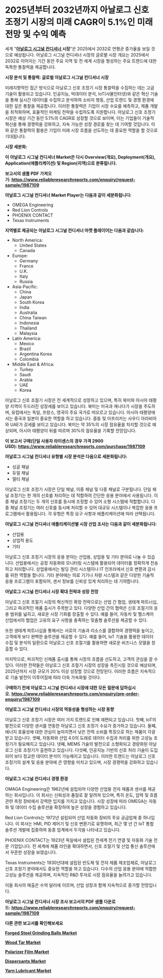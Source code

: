 <p><h1>2025년부터 2032년까지 아날로그 신호 조정기 시장의 미래 CAGR이 5.1%인 미래 전망 및 수익 예측</h1></p><p>세계 "<strong><a href="https://www.reliableresearchreports.com/analog-signal-conditioners-r1987109?utm_campaign=106&utm_medium=8&utm_source=Github&utm_content=ia&utm_term=02042025&utm_id=analog-signal-conditioners">아날로그 시그널 컨디셔너&nbsp;</a></strong><strong>시장</strong>"은 2025에서 2032로 연평균 증가율을 보일 것으로 예상됩니다. 아날로그 시그널 컨디셔너 시장의 글로벌 시장 개요는 2025에서 2032로 이어지는 기간 동안 주요 지역 및 전 세계 시장을 형성하는 주요 트렌드에 대한 독특한 통찰력을 제공합니다.</p>
<p><strong>시장 분석 및 통찰력: 글로벌 아날로그 시그널 컨디셔너 시장</strong></p>
<p><p>미래지향적인 접근 방식으로 아날로그 신호 조정기 시장 통찰력을 수집하는 데는 고급 기술이 활용되고 있습니다. 인공지능, 빅데이터 분석, IoT(사물인터넷)와 같은 혁신 기술을 통해 실시간 데이터를 수집하고 분석하여 소비자 행동, 산업 트렌드 및 경쟁 환경에 대한 깊은 통찰을 제공합니다. 이러한 통찰력은 기업이 시장 수요를 예측하고, 제품 개발을 최적화하며, 효율적인 마케팅 전략을 수립하도록 지원합니다. 아날로그 신호 조정기 시장은 예상 기간 동안 5.1%의 CAGR로 성장할 것으로 보이며, 이는 기업들이 기술적 혁신을 통해 경쟁력을 강화하고, 지속 가능한 성장 경로를 찾는 데 기여할 것입니다. 이와 같은 통찰력의 활용은 기업이 미래 시장 흐름을 선도하는 데 중요한 역할을 할 것으로 기대됩니다.</p><a href="%7CAUTHORITHY_DOMAIN_URL%7C?utm_campaign=106&utm_medium=8&utm_source=Github&utm_content=ia&utm_term=02042025&utm_id=analog-signal-conditioners"></a></p>
<p><strong>시장 세분화:</strong></p>
<p><strong>이 아날로그 시그널 컨디셔너 Market은 다시 Overview(개요), Deployment(개요), Application(애플리케이션) 및 Region(지역)으로 분류됩니다.</strong></p>
<p><strong>보고서의 샘플 PDF 가져오기:&nbsp;<a href="https://www.reliableresearchreports.com/enquiry/request-sample/1987109?utm_campaign=106&utm_medium=8&utm_source=Github&utm_content=ia&utm_term=02042025&utm_id=analog-signal-conditioners">https://www.reliableresearchreports.com/enquiry/request-sample/1987109</a></strong><strong></strong></p>
<p><strong>아날로그 시그널 컨디셔너 Market Player는 다음과 같이 세분화됩니다:</strong></p>
<p><ul><li>OMEGA Engineering</li><li>Red Lion Controls</li><li>PHOENIX CONTACT</li><li>Texas Instruments</li></ul></p>
<p><strong>지역별로 제공되는 아날로그 시그널 컨디셔너 마켓 플레이어는 다음과 같습니다:</strong></p>
<p><ul>
    <li>
        North America:
        <ul>
            <li>United States</li>
            <li>Canada</li>
        </ul>
    </li>
    <li>
        Europe:
        <ul>
            <li>Germany</li>
            <li>France</li>
            <li>U.K.</li>
            <li>Italy</li>
            <li>Russia</li>
        </ul>
    </li>
    <li>
        Asia-Pacific:
        <ul>
            <li>China</li>
            <li>Japan</li>
            <li>South Korea</li>
            <li>India</li>
            <li>Australia</li>
            <li>China Taiwan</li>
            <li>Indonesia</li>
            <li>Thailand</li>
            <li>Malaysia</li>
        </ul>
    </li>
    <li>
        Latin America:
        <ul>
            <li>Mexico</li>
            <li>Brazil</li>
            <li>Argentina Korea</li>
            <li>Colombia</li>
        </ul>
    </li>
    <li>
        Middle East & Africa:
        <ul>
            <li>Turkey</li>
            <li>Saudi</li>
            <li>Arabia</li>
            <li>UAE</li>
            <li>Korea</li>
        </ul>
    </li>
    </ul></p>
<p><p>아날로그 신호 조절기 시장은 전 세계적으로 성장하고 있으며, 특히 북미와 아시아 태평양 지역이 두드러진 성장세를 보이고 있습니다. 북미는 미국과 캐나다가 시장을 주도하며, 유럽에서는 독일, 프랑스, 영국이 주요 국가로 떠오르고 있습니다. 아시아 태평양에서는 중국과 일본이 중요한 역할을 하고 있습니다. 중동 및 아프리카는 사우디 아라비아와 UAE가 강세를 보이고 있습니다. 북미는 약 35%의 시장 점유율을 차지할 것으로 예상되며, 아시아 태평양이 뒤를 따르며 30%의 점유율을 기록할 전망입니다.</p></p>
<p><strong>이 보고서 구매(단일 사용자 라이센스의 경우 가격 2900 USD):&nbsp;<a href="https://www.reliableresearchreports.com/purchase/1987109?utm_campaign=106&utm_medium=8&utm_source=Github&utm_content=ia&utm_term=02042025&utm_id=analog-signal-conditioners">https://www.reliableresearchreports.com/purchase/1987109</a></strong></p>
<p><strong>아날로그 시그널 컨디셔너 유형별 시장 분석은 다음으로 세분화됩니다:</strong></p>
<p><ul><li>싱글 채널</li><li>듀얼 채널</li><li>멀티 채널</li></ul></p>
<p><p>아날로그 신호 조정기 시장은 단일 채널, 이중 채널 및 다중 채널로 구분됩니다. 단일 채널 조정기는 한 개의 신호를 처리하는 데 적합하여 간단한 응용 분야에서 사용됩니다. 이중 채널 조정기는 두 개의 신호를 동시에 조정할 수 있어 소형 시스템에 적합합니다. 다중 채널 조정기는 여러 신호를 동시에 처리할 수 있어 대규모 시스템이나 복잡한 응용 프로그램에서 활용됩니다. 각 유형은 특정 요구 사항과 애플리케이션에 따라 선택됩니다.</p></p>
<p><strong>아날로그 시그널 컨디셔너 애플리케이션별 시장 산업 조사는 다음과 같이 세분화됩니다:</strong></p>
<p><ul><li>산업용</li><li>상업적 용도</li><li>기타</li></ul></p>
<p><p>아날로그 신호 조정기 시장의 응용 분야는 산업용, 상업용 및 기타 분야로 나눌 수 있습니다. 산업용에서는 공정 자동화와 모니터링 시스템에 활용되어 데이터를 정확하게 전송하고 처리합니다. 상업용에서는 빌딩 관리 시스템이나 IT 인프라에서 신호 변환과 감시를 위한 역할을 합니다. 기타 분야에는 의료 기기나 차량 시스템과 같은 다양한 기술적 응용 프로그램이 포함되어, 센서 정보를 신뢰성 있게 처리하는 데 기여합니다.</p></p>
<p><strong>아날로그 시그널 컨디셔너 시장 확대 전략과 성장 전망</strong></p>
<p><p>아날로그 신호 조절기 시장의 혁신적인 확장 전략으로는 산업 간 협업, 생태계 파트너십, 그리고 파괴적인 제품 출시가 주목받고 있다. 다양한 산업 간의 협력은 신호 조절기의 응용 범위를 넓히고, 새로운 시장 기회를 창출할 수 있다. 예를 들어, 자동차 및 헬스케어 산업에서의 협업은 고유의 요구 사항을 충족하는 맞춤형 솔루션을 제공할 수 있다. </p><p>또한 생태계 파트너십을 통해서는 서로의 기술과 리소스를 결합하여 경쟁력을 높이고, 고객에게 보다 완벽한 솔루션을 제공할 수 있다. 예를 들어, IoT 기술을 활용한 데이터 수집 및 분석의 일환으로 아날로그 신호 조절기를 활용하면 새로운 비즈니스 모델을 창출할 수 있다.</p><p>마지막으로, 파괴적인 신제품 출시를 통해 시장의 흐름을 선도하고, 고객의 관심을 끌 수 있다. 이러한 전략들은 아날로그 신호 조절기 시장의 성장을 촉진시킬 것으로 예상되며, 2025년까지 시장 규모가 20% 이상 성장할 것으로 전망된다. 이러한 흐름은 지속적으로 기술 발전이 이루어짐에 따라 더욱 가속화될 것이다.</p></p>
<p><strong>구매하기 전에 아날로그 시그널 컨디셔너 시장에 대한 모든 질문에 답하십시오.&nbsp;<a href="https://www.reliableresearchreports.com/enquiry/pre-order-enquiry/1987109?utm_campaign=106&utm_medium=8&utm_source=Github&utm_content=ia&utm_term=02042025&utm_id=analog-signal-conditioners">https://www.reliableresearchreports.com/enquiry/pre-order-enquiry/1987109</a></strong><strong></strong></p>
<p><strong>아날로그 시그널 컨디셔너 시장의 역동성을 형성하는 시장 동향</strong></p>
<p><p>아날로그 신호 조정기 시장은 여러 가지 트렌드로 인해 재편되고 있습니다. 첫째, IoT의 발전으로 다양한 센서를 연동한 아날로그 신호 조정기 수요가 증가하고 있습니다. 둘째, 에너지 효율성에 대한 관심이 높아지면서 낮은 전력 소비를 특징으로 하는 제품이 각광받고 있습니다. 셋째, 자동화와 산업 4.0의 도래로 데이터 수집과 처리를 위한 고성능 조정기가 필요해지고 있습니다. 넷째, MEMS 기술의 발전으로 소형화되고 경량화된 아날로그 신호 조정기가 출현하고 있습니다. 다섯째, 인공지능 기반의 신호 처리 기술이 도입되어 보다 정교한 데이터 분석이 가능해지고 있습니다. 이러한 트렌드는 아날로그 신호 조정기의 설계 및 응용 분야에 큰 영향을 미치고 있으며, 시장 경쟁력을 강화하고 있습니다.</p></p>
<p><strong>아날로그 시그널 컨디셔너 경쟁 환경</strong></p>
<p><p>OMAGA Engineering은 1962년에 설립되어 다양한 산업용 전자 제품과 센서를 제공하는 회사입니다. 이 회사는 신뢰성과 품질로 잘 알려져 있으며, 특히 온도, 압력 및 흐름 관련 측정 장비에서 강력한 입지를 가지고 있습니다. 시장 성장에 따라 OMEGA는 자동화 및 데이터 수집 솔루션을 확장하여 높은 성장을 경험하고 있습니다.</p><p>Red Lion Controls는 1972년 설립되어 산업 자동화 장비의 주요 공급업체 중 하나입니다. 이 회사는 HMI, PID 제어기 및 신호 변환기로 유명하며, 최근 몇 년 간 IoT 통합 솔루션 개발에 집중하여 동종 업계에서 두각을 나타내고 있습니다.</p><p>PHOENIX CONTACT는 1923년 독일에서 설립된 전세계 전기 연결 및 자동화 기술 전문 기업입니다. 전 세계에 제품 라인을 확대하면서, 신호 조절기 및 산업 통신 솔루션에서 꾸준한 성장을 보였습니다.</p><p>Texas Instruments는 1930년대에 설립된 반도체 및 전자 제품 제조업체로, 아날로그 신호 조정기 분야에서도 중요한 역할을 하고 있습니다. 다수의 산업 응용 분야에 적합한 고성능 솔루션을 제공하며, 지속적인 R&D 투자로 시장 점유율을 늘려가고 있습니다.</p><p>이들 회사의 매출은 수억 달러에 이르며, 산업 성장과 함께 지속적으로 증가할 전망입니다.</p></p>
<p><strong>아날로그 시그널 컨디셔너 시장 조사 보고서의 PDF 샘플 다운로드:&nbsp;<a href="https://www.reliableresearchreports.com/enquiry/request-sample/1987109?utm_campaign=106&utm_medium=8&utm_source=Github&utm_content=ia&utm_term=02042025&utm_id=analog-signal-conditioners">https://www.reliableresearchreports.com/enquiry/request-sample/1987109</a></strong></p>
<p><strong></strong></p>
<p><strong></strong></p>
<p><strong></strong></p>
<p><strong></strong></p>
<p><strong>다른 관련 보고서를 확인해보세요</strong></p>
<p><strong><p><a href="https://github.com/syiqvanyo/Market-Research-Report-List-1/blob/main/forged-steel-grinding-balls-market.md?utm_campaign=106&utm_medium=8&utm_source=Github&utm_content=ia&utm_term=02042025&utm_id=analog-signal-conditioners">Forged Steel Grinding Balls Market</a></p><p><a href="https://github.com/gripeluigstt/Market-Research-Report-List-1/blob/main/wood-tar-market.md?utm_campaign=106&utm_medium=8&utm_source=Github&utm_content=ia&utm_term=02042025&utm_id=analog-signal-conditioners">Wood Tar Market</a></p><p><a href="https://github.com/yepezkommakp/Market-Research-Report-List-1/blob/main/polarizer-film-market.md?utm_campaign=106&utm_medium=8&utm_source=Github&utm_content=ia&utm_term=02042025&utm_id=analog-signal-conditioners">Polarizer Film Market</a></p><p><a href="https://github.com/minakibanov/Market-Research-Report-List-1/blob/main/dispersants-market.md?utm_campaign=106&utm_medium=8&utm_source=Github&utm_content=ia&utm_term=02042025&utm_id=analog-signal-conditioners">Dispersants Market</a></p><p><a href="https://github.com/warshatulang0/Market-Research-Report-List-1/blob/main/yarn-lubricant-market.md?utm_campaign=106&utm_medium=8&utm_source=Github&utm_content=ia&utm_term=02042025&utm_id=analog-signal-conditioners">Yarn Lubricant Market</a></p></strong></p>